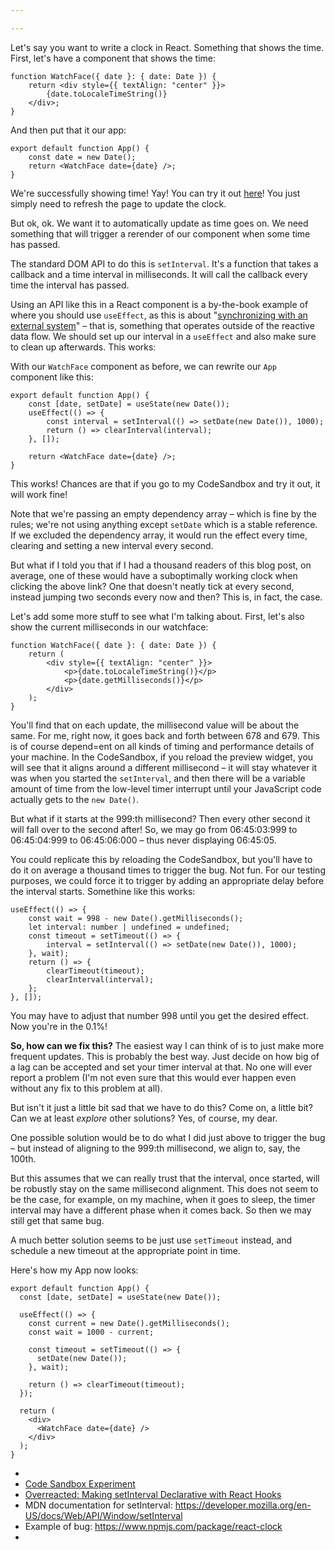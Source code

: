 ```yaml
---

---
```


Let's say you want to write a clock in React. Something that shows the time. First, let's have a component that shows the time: 

```tsx
function WatchFace({ date }: { date: Date }) {
    return <div style={{ textAlign: "center" }}>
        {date.toLocaleTimeString()}
    </div>;
}
```

And then put that it our app:

```tsx
export default function App() {
    const date = new Date();
    return <WatchFace date={date} />;
}
```

We're successfully showing time! Yay! You can try it out [here](https://codesandbox.io/p/sandbox/dead-clock-zp33p4?workspaceId=ws_BCcGvx7jsHvLEV4kMA81L6)! You just simply need to refresh the page to update the clock.  

But ok, ok. We want it to automatically update as time goes on. We need something that will trigger a rerender of our component when some time has passed. 

The standard DOM API to do this is `setInterval`. It's a function that takes a callback and a time interval in milliseconds. It will call the callback every time the interval has passed.  

Using an API like this in a React component is a by-the-book example of where you should use `useEffect`, as this is about "[synchronizing with an external system](https://react.dev/learn/synchronizing-with-effects)" – that is, something that operates outside of the reactive data flow. We should set up our interval in a `useEffect` and also make sure to clean up afterwards. This works:

With our `WatchFace` component as before, we can rewrite our `App` component like this:

```tsx
export default function App() {
    const [date, setDate] = useState(new Date());
    useEffect(() => {
        const interval = setInterval(() => setDate(new Date()), 1000);
        return () => clearInterval(interval);
    }, []);

    return <WatchFace date={date} />;
}
```

This works! Chances are that if you go to my CodeSandbox and try it out, it will work fine!

Note that we're passing an empty dependency array – which is fine by the rules; we're not using anything except `setDate` which is a stable reference. If we excluded the dependency array, it would run the effect every time, clearing and setting a new interval every second. 

But what if I told you that if I had a thousand readers of this blog post, on average, one of these would have a suboptimally working clock when clicking the above link? One that doesn't neatly tick at every second, instead jumping two seconds every now and then? This is, in fact, the case. 

Let's add some more stuff to see what I'm talking about. First, let's also show the current milliseconds in our watchface:

```tsx
function WatchFace({ date }: { date: Date }) {
    return (
        <div style={{ textAlign: "center" }}>
            <p>{date.toLocaleTimeString()}</p>
            <p>{date.getMilliseconds()}</p>
        </div>
    );
}
```

You'll find that on each update, the  millisecond value will be about the same. For me, right now, it goes back and forth between 678 and 679. This is of course depend=ent on all kinds of timing and performance details of your machine. In the CodeSandbox, if you reload the preview widget, you will see that it aligns around a different millisecond – it will stay whatever it was when you started the `setInterval`, and then there will be a variable amount of time from the low-level timer interrupt until your JavaScript code actually gets to the `new Date()`.        

But what if it starts at the 999:th millisecond? Then every other second it will fall over to the second after! So, we may go from 06:45:03:999 to 06:45:04:999 to 06:45:06:000 – thus never displaying 06:45:05.

You could replicate this by reloading the CodeSandbox, but you'll have to do it on average a thousand times to trigger the bug. Not fun. For our testing purposes, we could force it to trigger by adding an appropriate delay before the interval starts. Somethine like this works:

```tsx
useEffect(() => {
    const wait = 998 - new Date().getMilliseconds();
    let interval: number | undefined = undefined;
    const timeout = setTimeout(() => {
        interval = setInterval(() => setDate(new Date()), 1000);
    }, wait);
    return () => {
        clearTimeout(timeout);
        clearInterval(interval);
    };
}, []);
```

You may have to adjust that number 998 until you get the desired effect. Now you're in the 0.1%! 

**So, how can we fix this?** The easiest way I can think of is to just make more frequent updates. This is probably the best way. Just decide on how big of a lag can be accepted and set your timer interval at that. No one will ever report a problem (I'm not even sure that this would ever happen even without any fix to this problem at all). 

But isn't it just a little bit sad that we have to do this? Come on, a little bit? Can we at least _explore_ other solutions? Yes, of course, my dear.  

One possible solution would be to do what I did just above to trigger the bug – but instead of aligning to the 999:th millisecond, we align to, say, the 100th. 

But this assumes that we can really trust that the interval, once started, will be robustly stay on the same millisecond alignment. This does not seem to be the case, for example, on my machine, when it goes to sleep, the timer interval may have a different phase when it comes back. So then we may still get that same bug.    

A much better solution seems to be just use `setTimeout` instead, and schedule a new timeout at the appropriate point in time. 

Here's how my App now looks:

```tsx
export default function App() {
  const [date, setDate] = useState(new Date());

  useEffect(() => {
    const current = new Date().getMilliseconds();
    const wait = 1000 - current;

    const timeout = setTimeout(() => {
      setDate(new Date());
    }, wait);

    return () => clearTimeout(timeout);
  });

  return (
    <div>
      <WatchFace date={date} />
    </div>
  );
}
```


- 
- [Code Sandbox Experiment](https://codesandbox.io/p/sandbox/react-dev-forked-4y9shw?file=%2Fsrc%2FuseInterval.js%3A14%2C34)
- [Overreacted: Making setInterval Declarative with React Hooks](https://overreacted.io/making-setinterval-declarative-with-react-hooks/)
- MDN documentation for setInterval: https://developer.mozilla.org/en-US/docs/Web/API/Window/setInterval
- Example of bug: https://www.npmjs.com/package/react-clock
- 